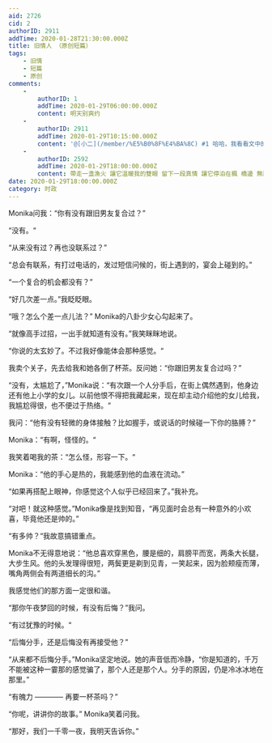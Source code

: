 ```yaml
---
aid: 2726
cid: 2
authorID: 2911
addTime: 2020-01-28T21:30:00.000Z
title: 旧情人 （原创短篇）
tags:
    - 旧情
    - 短篇
    - 原创
comments:
    -
        authorID: 1
        addTime: 2020-01-29T06:00:00.000Z
        content: 明天别爽约
    -
        authorID: 2911
        addTime: 2020-01-29T10:15:00.000Z
        content: '@[小二](/member/%E5%B0%8F%E4%BA%8C) #1 哈哈，我看看文中的“我”有没有空：）。'
    -
        authorID: 2592
        addTime: 2020-01-29T18:00:00.000Z
        content: 帶走一盞漁火 讓它溫暖我的雙眼 留下一段真情 讓它停泊在楓 橋邊 無助的我 已經疏遠了那份情感 許多年以後卻發覺 又回到你面 前
date: 2020-01-29T18:00:00.000Z
category: 时政
---
```


Monika问我：“你有没有跟旧男友复合过？”

“没有。“

“从来没有过？再也没联系过？”

“总会有联系，有打过电话的，发过短信问候的，街上遇到的，宴会上碰到的。”

“一个复合的机会都没有？”

“好几次差一点。”我眨眨眼。

“哦？怎么个差一点儿法？” Monika的八卦少女心勾起来了。

“就像高手过招，一出手就知道有没有。”我笑眯眯地说。

“你说的太玄妙了。不过我好像能体会那种感觉。“

我卖个关子，先去给我和她各倒了杯茶。反问她：“你跟旧男友复合过吗？”

“没有，太尴尬了，”Monika说：“有次跟一个人分手后，在街上偶然遇到，他身边还有他上小学的女儿。以前他恨不得把我藏起来，现在却主动介绍他的女儿给我，我尴尬得很，也不便过于热络。“

我问：“他有没有轻微的身体接触？比如握手，或说话的时候碰一下你的胳膊？”

Monika：“有啊，怪怪的。“

我笑着喝我的茶：“怎么怪，形容一下。“

Monika：“他的手心是热的，我能感到他的血液在流动。”

“如果再搭配上眼神，你感觉这个人似乎已经回来了。”我补充。

“对吧！就这种感觉。”Monika像是找到知音，“再见面时会总有一种意外的小欢喜，毕竟他还是帅的。”

“有多帅？“我故意搞错重点。

Monika不无得意地说：“他总喜欢穿黑色，腰是细的，肩膀平而宽，两条大长腿，大步生风。他的头发理得很短，两鬓更是剃到见青，一笑起来，因为脸颊瘦而薄，嘴角两侧会有两道细长的沟。”

我感觉他们的那方面一定很和谐。

“那你午夜梦回的时候，有没有后悔？”我问。

“有过犹豫的时候。“

“后悔分手，还是后悔没有再接受他？”

“从来都不后悔分手。”Monika坚定地说。她的声音低而冷静，“你是知道的，千万不能被这种一霎那的感觉骗了，那个人还是那个人。分手的原因，仍是冷冰冰地在那里。”

“有魄力 ———— 再要一杯茶吗？”

“你呢，讲讲你的故事。” Monika笑着问我。

“那好，我们一千零一夜，我明天告诉你。”
